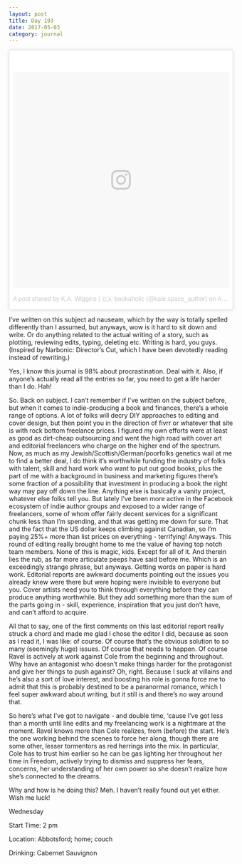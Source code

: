 ```yaml
---
layout: post
title: Day 193
date: 2017-05-03
category: journal
---
```


<blockquote class="instagram-media" data-instgrm-version="7" style=" background:#FFF; border:0; border-radius:3px; box-shadow:0 0 1px 0 rgba(0,0,0,0.5),0 1px 10px 0 rgba(0,0,0,0.15); margin: 1px; max-width:658px; padding:0; width:99.375%; width:-webkit-calc(100% - 2px); width:calc(100% - 2px);"><div style="padding:8px;"> <div style=" background:#F8F8F8; line-height:0; margin-top:40px; padding:50.0% 0; text-align:center; width:100%;"> <div style=" background:url(data:image/png;base64,iVBORw0KGgoAAAANSUhEUgAAACwAAAAsCAMAAAApWqozAAAABGdBTUEAALGPC/xhBQAAAAFzUkdCAK7OHOkAAAAMUExURczMzPf399fX1+bm5mzY9AMAAADiSURBVDjLvZXbEsMgCES5/P8/t9FuRVCRmU73JWlzosgSIIZURCjo/ad+EQJJB4Hv8BFt+IDpQoCx1wjOSBFhh2XssxEIYn3ulI/6MNReE07UIWJEv8UEOWDS88LY97kqyTliJKKtuYBbruAyVh5wOHiXmpi5we58Ek028czwyuQdLKPG1Bkb4NnM+VeAnfHqn1k4+GPT6uGQcvu2h2OVuIf/gWUFyy8OWEpdyZSa3aVCqpVoVvzZZ2VTnn2wU8qzVjDDetO90GSy9mVLqtgYSy231MxrY6I2gGqjrTY0L8fxCxfCBbhWrsYYAAAAAElFTkSuQmCC); display:block; height:44px; margin:0 auto -44px; position:relative; top:-22px; width:44px;"></div></div><p style=" color:#c9c8cd; font-family:Arial,sans-serif; font-size:14px; line-height:17px; margin-bottom:0; margin-top:8px; overflow:hidden; padding:8px 0 7px; text-align:center; text-overflow:ellipsis; white-space:nowrap;"><a href="https://www.instagram.com/p/BSzut2mFq0q/" style=" color:#c9c8cd; font-family:Arial,sans-serif; font-size:14px; font-style:normal; font-weight:normal; line-height:17px; text-decoration:none;" target="_blank">A post shared by K.A. Wiggins | 🇨🇦 bookaholic (@kaie.space_author)</a> on <time style=" font-family:Arial,sans-serif; font-size:14px; line-height:17px;" datetime="2017-04-13T02:10:49+00:00">Apr 12, 2017 at 7:10pm PDT</time></p></div></blockquote>
<script async defer src="//platform.instagram.com/en_US/embeds.js"></script>

I’ve written on this subject ad nauseam, which by the way is totally spelled differently than I assumed, but anyways, wow is it hard to sit down and write. Or do anything related to the actual writing of a story, such as plotting, reviewing edits, typing, deleting etc. Writing is hard,  you guys. (Inspired by Narbonic: Director’s Cut, which I have been devotedly reading instead of rewriting.)

Yes, I know this journal is 98% about procrastination. Deal with it. Also, if anyone’s actually read all the entries so far, you need to get a life harder than I do. Hah!

So. Back on subject. I can’t remember if I’ve written on the subject before, but when it comes to indie-producing a book and finances, there’s a whole range of options. A lot of folks will decry DIY approaches to editing and cover design, but then point you in the direction of fivrr or whatever that site is with rock bottom freelance prices. I figured my own efforts were at least as good as dirt-cheap outsourcing and went the high road with cover art and editorial freelancers who charge on the higher end of the spectrum. Now, as much as my Jewish/Scottish/German/poorfolks genetics wail at me to find a better deal, I do think it’s worthwhile funding the industry of folks with talent, skill and hard work who want to put out good books, plus the part of me with a background in business and marketing figures there’s some fraction of a possibility that investment in producing a book the right way may pay off down the line. Anything else is basically a vanity project, whatever else folks tell you. But lately I’ve been more active in the Facebook ecosystem of indie author groups and exposed to a wider range of freelancers, some of whom offer fairly decent services for a significant chunk less than I’m spending, and that was getting me down for sure. That and the fact that the US dollar keeps climbing against Canadian, so I’m paying 25%+ more than list prices on everything - terrifying! Anyways. This round of editing really brought home to me the value of having top notch team members. None of this is magic, kids. Except for all of it. And therein lies the rub, as far more articulate peeps have said before me. Which is an exceedingly strange phrase, but anyways. Getting words on paper is hard work. Editorial reports are awkward documents pointing out the issues you already knew were there but were hoping were invisible to everyone but you. Cover artists need you to think through everything before they can produce anything worthwhile. But they add something more than the sum of the parts going in - skill, experience, inspiration that you just don’t have, and can’t afford to acquire.

All that to say, one of the first comments on this last editorial report really struck a chord and made me glad I chose the editor I did, because as soon as I read it, I was like: of course. Of course that’s the obvious solution to so many (seemingly huge) issues. Of course that needs to happen. Of course Ravel is actively at work against Cole from the beginning and throughout. Why have an antagonist who doesn’t make things harder for the protagonist and give her things to push against? Oh, right. Because I suck at villains and he’s also a sort of love interest, and boosting his role is gonna force me to admit that this is probably destined to be a paranormal romance, which I feel super awkward about writing, but it still is and there’s no way around that.

So here’s what I’ve got to navigate - and double time, ‘cause I’ve got less than a month until line edits and my freelancing work is a nightmare at the moment. Ravel knows more than Cole realizes, from (before) the start. He’s the one working behind the scenes to force her along, though there are some other, lesser tormentors as red herrings into the mix. In particular, Cole has to trust him earlier so he can be gas lighting her throughout her time in Freedom, actively trying to dismiss and suppress her fears, concerns, her understanding of her own power so she doesn’t realize how she’s connected to the dreams.

Why and how is he doing this? Meh. I haven’t really found out yet either. Wish me luck!

Wednesday

Start Time: 2 pm

Location: Abbotsford; home; couch

Drinking: Cabernet Sauvignon
